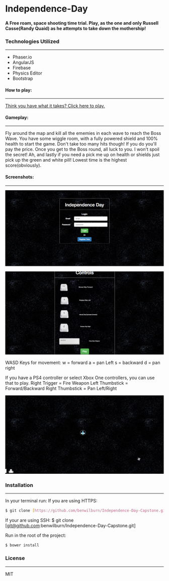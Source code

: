 # Independence-Day
#### A Free roam, space shooting time trial. Play, as the one and only Russell Casse(Randy Quaid) as he attempts to take down the mothership!

### Technologies Utilized
---
  - Phaser.io
  - AngularJS
  - Firebase
  - Physics Editor
  - Bootstrap

#### How to play:
---
[Think you have what it takes? Click here to play.](https://benwilburn.com/independence-Day-Capstone)

#### Gameplay:
---
Fly around the map and kill all the ememies in each wave to reach the Boss Wave. You have some wiggle room, with a fully powered shield and 100% health to start the game. Don't take too many hits though! If you do you'll pay the price. Once you get to the Boss round, all luck to you. I won't spoil the secret! Ah, and lastly if you need a pick me up on health or shields just pick up the green and white pill! Lowest time is the highest score(obviously).

#### Screenshots:
---
![Login](src/assets/LoginScreenshot.png)

![Controls](src/assets/ControlsScreenshot.png)

WASD Keys for movement:
w = forward
a = pan Left
s = backward
d = pan right

If you have a PS4 controller or select Xbox One controllers, you can use that to play.
Right Trigger = Fire Weapon
Left Thumbstick = Forward/Backward
Right Thumbstick = Pan Left/Right

![Gameplay](src/assets/GameplayScreenshot.png)

### Installation
---
In your terminal run:
If you are using HTTPS:
```sh
$ git clone [https://github.com/benwilburn/Independence-Day-Capstone.git]
```
If your are using SSH:
$ git clone [git@github.com:benwilburn/Independence-Day-Capstone.git]

Run in the root of the project:
```sh
$ bower install
```

### License
---

MIT
